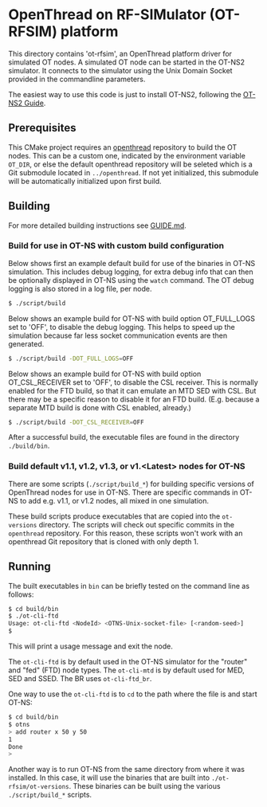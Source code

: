 # OpenThread on RF-SIMulator (OT-RFSIM) platform

This directory contains 'ot-rfsim', an OpenThread platform driver for simulated OT nodes. A simulated OT node can be
started in the OT-NS2 simulator. It connects to the simulator using the Unix Domain Socket provided in the commandline
parameters.

The easiest way to use this code is just to install OT-NS2, following the [OT-NS2 Guide](../GUIDE.md).

## Prerequisites

This CMake project requires an [openthread](https://github.com/openthread/openthread) repository to build the OT
nodes. This can be a custom one, indicated by the environment variable `OT_DIR`, or else the default openthread
repository will be seleted which is a Git submodule located in `../openthread`. If not yet initialized, this submodule
will be automatically initialized upon first build.

## Building

For more detailed building instructions see [GUIDE.md](../GUIDE.md).

### Build for use in OT-NS with custom build configuration

Below shows first an example default build for use of the binaries in OT-NS simulation.
This includes debug logging, for extra debug info that can then be optionally displayed in OT-NS using the
`watch` command. The OT debug logging is also stored in a log file, per node.

```bash
$ ./script/build
```

Below shows an example build for OT-NS with build option OT_FULL_LOGS set to 'OFF', to disable the debug logging.
This helps to speed up the simulation because far less socket communication events are then generated.

```bash
$ ./script/build -DOT_FULL_LOGS=OFF
```

Below shows an example build for OT-NS with build option OT_CSL_RECEIVER set to 'OFF', to disable the CSL receiver.
This is normally enabled for the FTD build, so that it can emulate an MTD SED with CSL. But there may be a specific
reason to disable it for an FTD build. (E.g. because a separate MTD build is done with CSL enabled, already.)

```bash
$ ./script/build -DOT_CSL_RECEIVER=OFF
```

After a successful build, the executable files are found in the directory `./build/bin`.

### Build default v1.1, v1.2, v1.3, or v1.\<Latest\> nodes for OT-NS

There are some scripts (`./script/build_*`) for building specific versions of OpenThread nodes for use in OT-NS.
There are specific commands in OT-NS to add e.g. v1.1, or v1.2 nodes, all mixed in one simulation.

These build scripts produce executables that are copied into the `ot-versions` directory. The scripts will check out
specific commits in the `openthread` repository. For this reason, these scripts won't work with an openthread
Git repository that is cloned with only depth 1.

## Running

The built executables in `bin` can be briefly tested on the command line as follows:

```bash
$ cd build/bin
$ ./ot-cli-ftd
Usage: ot-cli-ftd <NodeId> <OTNS-Unix-socket-file> [<random-seed>]
$
```

This will print a usage message and exit the node.

The `ot-cli-ftd` is by default used in the OT-NS simulator for the "router" and "fed" (FTD) node types. The
`ot-cli-mtd` is by default used for MED, SED and SSED. The BR uses `ot-cli-ftd_br`.

One way to use the `ot-cli-ftd` is to `cd` to the path where the file is and start OT-NS:

```bash
$ cd build/bin
$ otns
> add router x 50 y 50
1
Done
>
```

Another way is to run OT-NS from the same directory from where it was installed. In this case, it will use
the binaries that are built into `./ot-rfsim/ot-versions`. These binaries can be
built using the various `./script/build_*` scripts.
